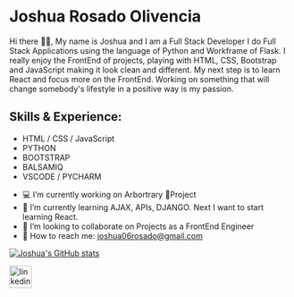 # Joshua Rosado Olivencia
Hi there 🤙🏽, My name is Joshua and I am a Full Stack Developer
I do Full Stack Applications using the language of Python and Workframe of Flask. I really enjoy the FrontEnd of projects, playing with HTML, CSS, Bootstrap and JavaScript making it look clean and different. My next step is to learn React and focus more on the FrontEnd. Working on something that will change somebody's lifestyle in a positive way is my passion.

## Skills & Experience:
* HTML / CSS / JavaScript
* PYTHON
* BOOTSTRAP
* BALSAMIQ
* VSCODE / PYCHARM

- 💻 I’m currently working on Arbortrary 🌳Project 
- 🧠 I’m currently learning AJAX, APIs, DJANGO. Next I want to start learning React.
- 👥 I’m looking to collaborate on Projects as a FrontEnd Engineer 
- 📲 How to reach me: joshua06rosado@gmail.com 


[![Joshua's GitHub stats](https://github-readme-stats.vercel.app/api?username=JoshuaRosado)](https://github.com/anuraghazra/github-readme-stats)


[<img src='https://cdn.jsdelivr.net/npm/simple-icons@3.0.1/icons/linkedin.svg' alt='linkedin' height='40'>](https://www.linkedin.com/in/www.linkedin.com/in/joshua-rosado-olivencia/)  

